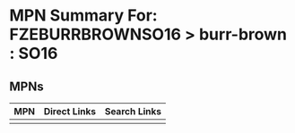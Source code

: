 



# MPN Summary For: FZEBURRBROWNSO16 > burr-brown : SO16

## MPNs
  

|MPN|Direct Links|Search Links|
| :--- | :--- | :--- |
||||
